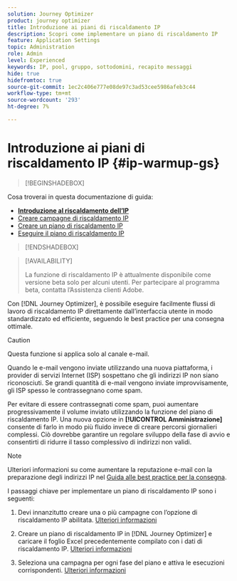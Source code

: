 ```yaml
---
solution: Journey Optimizer
product: journey optimizer
title: Introduzione ai piani di riscaldamento IP
description: Scopri come implementare un piano di riscaldamento IP
feature: Application Settings
topic: Administration
role: Admin
level: Experienced
keywords: IP, pool, gruppo, sottodomini, recapito messaggi
hide: true
hidefromtoc: true
source-git-commit: 1ec2c406e777e08de97c3ad53cee5986afeb3c44
workflow-type: tm+mt
source-wordcount: '293'
ht-degree: 7%

---
```


# Introduzione ai piani di riscaldamento IP {#ip-warmup-gs}

<!--
>[!CONTEXTUALHELP]
>id="ajo_admin_ip_warmup_plan"
>title="Define your IP warmup plan"
>abstract="You can perform IP warmup workflows directly from the Journey Optimizer interface in a standardized and efficient way that follows the best practices for optimal deliverability."
-->

>[!BEGINSHADEBOX]

Cosa troverai in questa documentazione di guida:

* **[Introduzione al riscaldamento dell’IP](ip-warmup-gs.md)**
* [Creare campagne di riscaldamento IP](ip-warmup-campaign.md)
* [Creare un piano di riscaldamento IP](ip-warmup-plan.md)
* [Eseguire il piano di riscaldamento IP](ip-warmup-running.md)

>[!ENDSHADEBOX]

>[!AVAILABILITY]
>
>La funzione di riscaldamento IP è attualmente disponibile come versione beta solo per alcuni utenti. Per partecipare al programma beta, contatta l’Assistenza clienti Adobe.

Con [!DNL Journey Optimizer], è possibile eseguire facilmente flussi di lavoro di riscaldamento IP direttamente dall’interfaccia utente in modo standardizzato ed efficiente, seguendo le best practice per una consegna ottimale.

>[!CAUTION]
>
>Questa funzione si applica solo al canale e-mail.

Quando le e-mail vengono inviate utilizzando una nuova piattaforma, i provider di servizi Internet (ISP) sospettano che gli indirizzi IP non siano riconosciuti. Se grandi quantità di e-mail vengono inviate improvvisamente, gli ISP spesso le contrassegnano come spam.

Per evitare di essere contrassegnati come spam, puoi aumentare progressivamente il volume inviato utilizzando la funzione del piano di riscaldamento IP. Una nuova opzione in **[!UICONTROL Amministrazione]** consente di farlo in modo più fluido invece di creare percorsi giornalieri complessi. Ciò dovrebbe garantire un regolare sviluppo della fase di avvio e consentirti di ridurre il tasso complessivo di indirizzi non validi.

>[!NOTE]
>
>Ulteriori informazioni su come aumentare la reputazione e-mail con la preparazione degli indirizzi IP nel [Guida alle best practice per la consegna](https://experienceleague.adobe.com/docs/deliverability-learn/deliverability-best-practice-guide/additional-resources/generic-resources/increase-reputation-with-ip-warming.html).

<!--
Benefits

* Standardization on Campaign which will be easy for practitioners too > why?

* No more pain of creating queries, audiences and testing those as system will create the audiences. 

* Ease of excluding domains and changing the plan with help of simple toggles to exclude OR by editing numbers inline or create new phases or reupload plan if drastic change. No more pain of editing audience definitions, journey conditions

* There is an expectation that with this, it will ease around 30% of effort and will be much better experience for consultant/partner/practitioner - right from planning to execution to reporting
-->

I passaggi chiave per implementare un piano di riscaldamento IP sono i seguenti:

1. Devi innanzitutto creare una o più campagne con l’opzione di riscaldamento IP abilitata. [Ulteriori informazioni](ip-warmup-campaign.md) <!--this is usually done by a marketer persona??)-->

1. Creare un piano di riscaldamento IP in [!DNL Journey Optimizer] e caricare il foglio Excel precedentemente compilato con i dati di riscaldamento IP. [Ulteriori informazioni](ip-warmup-plan.md) <!--this is usually done by a deliverability consultant??-->

1. Seleziona una campagna per ogni fase del piano e attiva le esecuzioni corrispondenti. [Ulteriori informazioni](ip-warmup-running.md)
